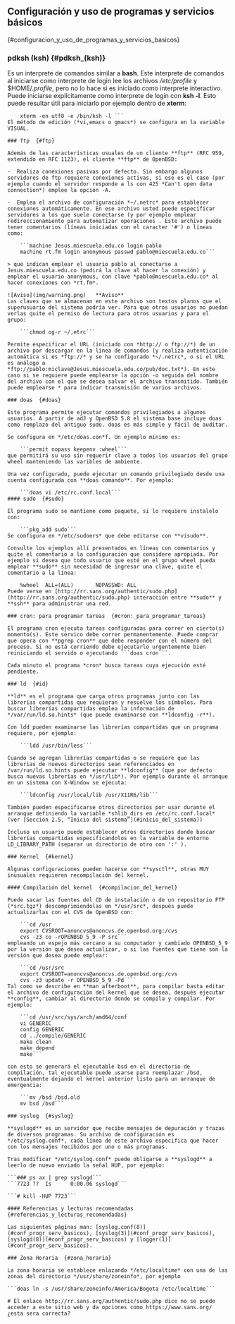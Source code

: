 ## Configuración y uso de programas y servicios básicos
{#configuracion_y_uso_de_programas_y_servicios_basicos}
### pdksh (ksh)  {#pdksh_(ksh)}

Es un interprete de comandos similar a **bash**. Este interprete de comandos al iniciarse como interprete de login lee los archivos */etc/profile* y $HOME/.*profile*, pero no lo hace si es iniciado como interprete interactivo. Puede iniciarse explícitamente como interprete de login con **ksh -l**. Esto puede resultar útil para iniciarlo por ejemplo dentro de **xterm**:
```
	xterm -en utf8 -e /bin/ksh -l ```
El método de edición (*vi,emacs o gmacs*) se configura en la variable VISUAL.

### ftp  {#ftp}

Además de las características usuales de un cliente **ftp** (RFC 959, extendido en RFC 1123), el cliente **ftp** de OpenBSD:

-  Realiza conexiones pasivas por defecto. Sin embargo algunos servidores de ftp requiere conexiones activas, si ese es el caso (por ejemplo cuando el servidor responde a ls con 425 *Can't open data connection*) emplee la opción -A.

-  Emplea el archivo de configuración *~/.netrc* para establecer conexiones automáticamente. En ese archivo usted puede especificar servidores a los que suele conectarse (y por ejemplo emplear redireccionamiento para automatizar operaciones . Este archivo puede tener comentarios (líneas iniciadas con el caracter '#') o líneas como:

	```machine Jesus.miescuela.edu.co login pablo
	machine rt.fm login anonymous passwd pablo@miescuela.edu.co```
	    
> que indican emplear el usuario pablo al conectarse a Jesus.miescuela.edu.co (pedirá la clave al hacer la conexión) y emplear el usuario anonymous, con clave *pablo@miescuela.edu.co* al hacer conexiones con *rt.fm*.

![Aviso](img/warning.png)	**Aviso**
Las claves que se almacenan en este archivo son textos planos que el superusuario del sistema podría ver. Para que otros usuarios no puedan verlas quite el permiso de lectura para otros usuarios y para el grupo:

	```chmod og-r ~/,etrc```
	      
Permite especificar el URL (iniciado con *http:// o ftp://*) de un archivo por descargar en la línea de comandos (y realiza autenticación automática si es *ftp://* y se ha configurado *~/.netrc*, o si el URL es análogo a *ftp://pablo:miclave@Jesus.miescuela.edu.co/pub/doc.txt*). En este caso si se requiere puede emplearse la opción -o seguida del nombre del archivo con el que se desea salvar el archivo transmitido. También puede emplearse * para indicar transmisión de varios archivos.

### doas  {#doas}

Este programa permite ejecutar comandos privilegiados a algunos usuarios. A partir de adJ y OpenBSD 5.8 el sistema base incluye doas como remplazo del antiguo sudo. doas es más simple y fácil de auditar.

Se configura en */etc/doas.con*f. Un ejemplo mínimo es:

	```permit nopass keepenv :wheel```
que permitirá su uso sin requerir clave a todos los usuarios del grupo wheel manteniendo las varibles de ambiente.

Una vez configurado, puede ejecutar un comando privilegiado desde una cuenta configurada con **doas comando**. Por ejemplo:

	```doas vi /etc/rc.conf.local```
#### sudo  {#sudo}

El programa sudo se mantiene como paquete, si lo requiere instalelo con:

	```pkg_add sudo```
Se configura en */etc/sudoers* que debe editarse con **visudo**.

Consulte los ejemplos allí presentados en líneas con comentarios y quite el comentario a la configuración que considere apropiada. Por ejemplo si desea que todo usuario que esté en el grupo wheel pueda emplear **sudo** sin necesidad de ingresar una clave, quite el comentario a la línea:

	%wheel  ALL=(ALL)       NOPASSWD: ALL
Puede verse en [http://rr.sans.org/authentic/sudo.php](http://rr.sans.org/authentic/sudo.php) interacción entre **sudo** y **ssh** para administrar una red.

### cron: para programar tareas  {#cron:_para_programar_tareas}

El programa cron ejecuta tareas configuradas para correr en cierto(s) momento(s). Este servico debe correr permanentemente. Puede comprar que opera con **pgrep cron** que debe responder con el número del proceso. Si no está corriendo debe ejecutarlo urgentemente bien reiniciando el servido o ejecutando ```doas cron```.

Cada minuto el programa *cron* busca tareas cuya ejecución esté pendiente.

### ld  {#id}

**ld** es el programa que carga otros programas junto con las librerías compartidas que requieran y resuelve los símbolos. Para buscar librerías compartidas emplea la información de */var/run/ld.so.hints* (que puede examinarse con **ldconfig -r**).

Con ldd pueden examinarse las librerías compartidas que un programa requiere, por ejemplo:

	```ldd /usr/bin/less```
	
Cuando se agregan librerías compartidas o se requiere que las librerias de nuevos directorios sean referenciados en /var/run/ld.so.hints puede ejecutar **ldconfig** (que por defecto busca nuevas librerías en */usr/lib*). Por ejemplo durante el arranque en un sistema con X-Window se ejecuta:

	```ldconfig /usr/local/lib /usr/X11R6/lib```
	
También pueden especificarse otros directorios por usar durante el arranque definiendo la variable *shlib_dirs en /etc/rc.conf.local* (ver [Sección 2.5, “Inicio del sistema”](#inicio_del_sistema))

Incluso un usuario puede establecer otros directorios donde buscar librerías compartidas especificandolos en la variable de entorno LD_LIBRARY_PATH (separar un directorio de otro con ':' ).

### Kernel  {#kernel}

Algunas configuraciones pueden hacerse con **sysctl**, otras MUY inusuales requieren recompilación del kernel.

#### Compilación del kernel  {#compilacion_del_kernel}

Puede sacar las fuentes del CD de instalación o de un repositorio FTP (*src.tgz*) descomprimiendolas en */usr/src*, después puede actualizarlas con el CVS de OpenBSD con:

	```cd /usr
	export CVSROOT=anoncvs@anoncvs.de.openbsd.org:/cvs
	cvs -z3 co -rOPENBSD_5_9 -P src``` 
empleando un espejo más cercano a su computador y cambiado OPENBSD_5_9 por la versión que desea actualizar, o si las fuentes que tiene son la versión que desea puede emplear:

	```cd /usr/src
	export CVSROOT=anoncvs@anoncvs.de.openbsd.org:/cvs
	cvs -z3 update -r OPENBSD_5_9 -Pd ```
Tal como se describe en **man afterboot**, para compilar basta editar el archivo de configuración del kernel que se desea, después ejecutar **config**, cambiar al directorio donde se compila y compilar. Por ejemplo:

	```cd /usr/src/sys/arch/amd64/conf
	vi GENERIC
	config GENERIC
	cd ../compile/GENERIC
	make clean
	make depend
	make```
	  
con esto se generará el ejecutable bsd en el directorio de compilación, tal ejecutable puede usarse para reemplazar /bsd, eventualmente dejando el kernel anterior listo para un arranque de emergencia:

	```mv /bsd /bsd.old
	mv bsd /bsd```
	  
### syslog  {#syslog}

**syslogd** es un servidor que recibe mensajes de depuración y trazas de diversos programas. Su archivo de configuración es */etc/syslog.conf*, cada línea de este archivo especifica que hacer con los mensajes recibidos por uno o más programas.

Tras modificar */etc/syslog.conf* puede obligarse a **syslogd** a leerlo de nuevo enviado la señal HUP, por ejemplo:

```### ps ax | grep syslogd```
```7723 ??  Is      0:00.06 syslogd``` 

```# kill -HUP 7723```
    
#### Referencias y lecturas recomendadas  {#referencias_y_lecturas_recomendadas}

Las siguientes páginas man: [syslog.conf(8)](#conf_progr_serv_basicos), [syslog(3)](#conf_progr_serv_basicos), [syslogd(8)](#conf_progr_serv_basicos) y [logger(1)](#conf_progr_serv_basicos).

### Zona Horaria  {#zona_horaria}

La zona horaria se establece enlazando */etc/localtime* con una de las zonas del directorio */usr/share/zoneinfo*, por ejemplo

```doas ln -s /usr/share/zoneinfo/America/Bogota /etc/localtime```
            
# El enlace http://rr.sans.org/authentic/sudo.php dice no se puede acceder a este sitio web y da opciones como https://www.sans.org/
¿esta sera correcta?